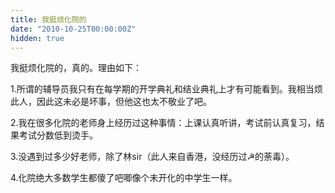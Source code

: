 ```yaml
---
title: 我挺烦化院的
date: "2010-10-25T00:00:00Z"
hidden: true
---
```

我挺烦化院的，真的。理由如下：

1.所谓的辅导员我只有在每学期的开学典礼和结业典礼上才有可能看到。我相当烦此人，因此这未必是坏事，但他这也太不敬业了吧。

2.我在很多化院的老师身上经历过这种事情：上课认真听讲，考试前认真复习，结果考试分数低到烫手。

3.没遇到过多少好老师，除了林sir（此人来自香港，没经历过☭的荼毒）。

4.化院绝大多数学生都傻了吧唧像个未开化的中学生一样。